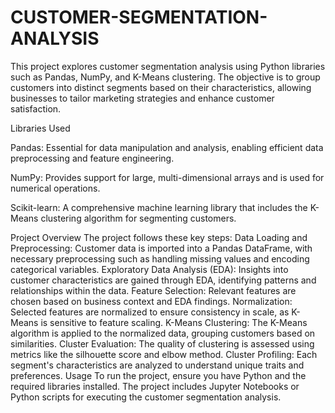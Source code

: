 # CUSTOMER-SEGMENTATION-ANALYSIS

 This project explores customer segmentation analysis using Python libraries such as Pandas, NumPy, and K-Means clustering. The objective is to group customers into distinct segments based on their characteristics, allowing businesses to tailor marketing strategies and enhance customer satisfaction.

 Libraries Used
 
Pandas: Essential for data manipulation and analysis, enabling efficient data preprocessing and feature engineering.

NumPy: Provides support for large, multi-dimensional arrays and is used for numerical operations.

Scikit-learn: A comprehensive machine learning library that includes the K-Means clustering algorithm for segmenting customers.


Project Overview
The project follows these key steps:
Data Loading and Preprocessing: Customer data is imported into a Pandas DataFrame, with necessary preprocessing such as handling missing values and encoding categorical variables.
Exploratory Data Analysis (EDA): Insights into customer characteristics are gained through EDA, identifying patterns and relationships within the data.
Feature Selection: Relevant features are chosen based on business context and EDA findings.
Normalization: Selected features are normalized to ensure consistency in scale, as K-Means is sensitive to feature scaling.
K-Means Clustering: The K-Means algorithm is applied to the normalized data, grouping customers based on similarities.
Cluster Evaluation: The quality of clustering is assessed using metrics like the silhouette score and elbow method.
Cluster Profiling: Each segment's characteristics are analyzed to understand unique traits and preferences.
Usage
To run the project, ensure you have Python and the required libraries installed. The project includes Jupyter Notebooks or Python scripts for executing the customer segmentation analysis.
